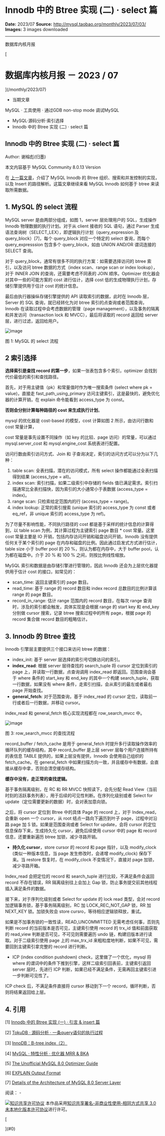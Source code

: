 # Innodb 中的 Btree 实现 (二) · select 篇

**Date:** 2023/07
**Source:** http://mysql.taobao.org/monthly/2023/07/03/
**Images:** 3 images downloaded

---

数据库内核月报

 [
 # 数据库内核月报 － 2023 / 07
 ](/monthly/2023/07)

 * 当期文章

 MySQL · 工具使用 · 通过GDB non-stop mode 调试MySQL
* MySQL·源码分析·索引选择
* Innodb 中的 Btree 实现 (二) · select 篇

 ## Innodb 中的 Btree 实现 (二) · select 篇 
 Author: 谢榕彪(归墨) 

 本文内容基于 MySQL Community 8.0.13 Version

在 [上一篇文章](https://zhuanlan.zhihu.com/p/594678689)，介绍了 MySQL Innodb 的 Btree 组织、搜索和并发控制的实现，以及 Insert 的路径解析。这篇文章继续来看 MySQL Innodb 如何基于 btree 来读取所需数据。

## 1. MySQL 的 select 流程
MySQL server 是由两部分组成，如图 1，server 层处理用户的 SQL，生成操作 Innodb 物理数据的执行计划。对于从 client 接收的 SQL 语句，通过 Parser 生成语法查询树（SELECT_LEX），即逻辑执行计划（query_expression 及 query_block）[7]，每个 query_block 对应一个特定的 select 查询，而每个 query_expresssion 包含多个 query_block，如由 UNION AND/OR 谓词连接的 SELECT 查询。

对于 query_block，通常有很多不同的执行方案：如需要选择访问的 btree 索引，以及访问 btree 数据的方式（index scan、range scan or index lookup），对于 INNER JOIN 的查询，还需要考虑不同表的 JOIN 顺序。Optimizer 优化器会对其中一些的可能方案的 cost 进行估计，选择 cost 低的生成物理执行计划，存储引擎提供用于估计 cost 的统计信息。

最后由执行器操纵存储引擎提供的 API 读取索引的数据，此时在 Innodb 层，Server 的 SQL 查询，就已经转化为对 btree 索引的点查询或者范围查询，Innodb 在读取过程中会考虑数据的管理（page management），以及事务的隔离和并发访问（transaction lock 和 MVCC），最后将读取的 record 返回给 server 层，进行过滤，返回给用户。

![image](.img/617164788d16_query-archi.png)

图 1: MySQL 的 select 流程 

## 2 索引选择
**选择索引是查找 record 的第一步**，如果一张表包含多个索引，optimizer 会找到代价最低的索引和查找路径。

首先，对于用主键值（pk）和常量值时作为唯一搜索条件 (select where pk = value)，直接走 fast_path_using_primary 访问主键索引，这是最快的，避免优化器的计算开销，在 explain 命令能看到 access_type 为 const。

**否则会分别计算每种路径的 cost 来生成执行计划**。

mysql 的优化器是 cost-based 的模型，cost 计算如图 2 所示，由访问行数和 cost 常量计算，

cost 常量是事先设置不同操作（如 key 的比较、page 访问）的常量，可以通过 mysql.server_cost 和 mysql.engine_cost 系统表进行配置。

访问行数由索引访问方式、Join 和 子查询决定，索引的访问方式可以分为以下几种：

1. table scan: 全表扫描，潜在的访问模式，所有 select 操作都能通过全表扫描得到结果 (access_type = all)。
2. index scan: 索引扫描，如果二级索引中存储的 fields 值已满足需求。索引扫描通常比全表扫描快，因为索引的大小通常小于表数据 (access_type = index)。
3. range scan: 只检索给定范围内的行 (access_type = range)。
4. index lookup: 正常的索引搜索 (unique 索引的 access_type 为 const 或者 eq_ref，非 unique 索引的 access_type 为 ref)。

为了尽量不影响性能，不同执行路径的 cost 都是基于采样的统计信息的计算得到，以 table scan 为例，其计算过程为主键索引 page 数目 * cost 常量。这里 cost 常量主要是 IO 开销，包括内存访问开销和磁盘访问开销，Innodb 没有提供任何关于某个索引的 page 在内存和磁盘的比例。因此通过启发式方式进行估计，table size 小于 buffer pool 的 20 %，则认为都在内存中，大于 buffer pool，认为都在磁盘中。介于 20 % 和 100 % 之间，则按比例线性缩放。

MySQL 索引和数据是由存储引擎进行管理的，因此 Innodb 还会为上层优化器提供用于估计 cost 的接口，如常见的：

* scan_time: 返回主键索引的 page 数目。
* read_time: 基于 range 的 record 数目和 index record 总数目的比例计算该 range 的 page 数目。
* record_in_range: 估计 range 范围内的 record 数目，在每次 range 查询时，涉及的索引都会触发，具体实现是会根据 range 的 start key 和 end_key 分别做 cursor 搜索，记录 btree 搜索过程中的所有 page，根据 page 的 record 集合做 record 数目的粗略估计。

## 3. Innodb 的 Btree 查找

Innodb 引擎层主要提供三个接口来访问 btree 的数据：

* index_init: 基于 server 层选择的索引号切换访问的索引。
* **index_read**: 根据 server 层待查找的 search_tuple 将 cursor 定位到索引的 page 上，并读取一行数据，点查询调用 index_read 即返回。范围查询会基于 where 条件的 start_key 和 end_key 的其中一个构建 search_tuple，获取一行数据，如果没有 where 条件，走索引扫描，会从索引的最左或者最右 page 开始查找。
* **general_fetch**: 对于范围查询，基于 index_read 的 cursor 定位，读取前一行或者后一行数据，并移动 cursor。

index_read 和 general_fetch 核心实现流程都在 row_search_mvcc 中。

![image](.img/42814924d86d_search_mvcc.png)

图 3: row_search_mvcc 的查找流程 

record_buffer / fetch_cache 是用于 general_fetch 时提升多行读取操作效率的循环队列的缓存结构，其中 record_buffer 是上层 server 层每个用户连接所持有的表信息 TABLE 提供的，如果上层没有提供，Innodb 会使用自己组织的 fetch_cache。在 general_fetch 中如果扫描方向一致，并且缓存中有数据，会直接从缓存中拿，否则会清空缓存结构。

**缓存中没有，走正常的查找逻辑。**

基于事务隔离级别，在 RC 和 RR MVCC 快照读下，会先分配 Read View（当前时刻的活跃事务列表），用于后续的可见性判断。在序列化级别或者 Select for update（定位需要更新的数据）时，会对表加意向锁。

之后，将 cursor 定位到 Btree 中的具体 Page 的 record 上，对于 Index_read，会重新 open 一个 cursor，从 root 结点一路向下遍历到叶子 page，过程中对沿路 page 加 S 锁。如果是范围查询或者 Select for update，会将 cursor 的定位信息保存下来，生成持久化 cursor，避免后续使用 cursor 中的 page 和 record 信息，还要重新遍历 btree 加锁，减少寻路开销。

* **持久化 cursor**，store cursor 的 record 和 page 指针，以及 modify_clock (类似一种版本信息，当 page 发生修改时，会递增 modify_clock) 保存下来。当 restore 恢复时，在 modify_clock 不变情况下，直接对 page 加锁，减少寻路开箱。

Index_read 会把定位的 record 和 search_tuple 进行比较，不满足条件会返回 record 不存在错误，RR 隔离级别往上会加上 Gap 锁，防止事务提交前其他线程插入满足条件的数据。

接下来，对于序列化级别或者 Select for update 的 lock read 类型，会对 record 加逻辑事务锁，基于事务隔离级别，RC 加 LOCK_REC_NOT_GAP 锁，RR 加 NEXT_KEY 锁。加锁失败会 store cursro，等待相应逻辑锁释放，重试。

如果是不加事务锁的一致性读，READ_UNCOMMITTED 无需考虑任何事，否则先判断 record 的当前版本是否可见，主键索引使用 record 的 trx_id 值和前面获取的 read_view 判断是否可见，不可见则需要遍历 undo 链，构建旧版本进行读取。对于二级索引使用 page 上的 max_trx_id 来粗粒度地判断，如果不可见，需要回到主键索引拿完整的 record 进行判断。

* ICP (index condition pushdown) check，这里做了一个优化，mysql 将 where 的谓词中的条件下推到引擎，这样二级索引回表前，主键索引返回 server 层时，先进行 ICP 判断，如果已经不满足条件，无需再回主键索引进一步判断可见性了。

ICP check 后，不满足条件直接将 cursor 移动到下一个 record，循环判断，否则将结果返回给上层。

## 4. 引用

[1] [Innodb 中的 Btree 实现 (一) · 引言 & insert 篇](https://zhuanlan.zhihu.com/p/594678689)

[2] [TokuDB · 源码分析 · 一条query语句的执行过程](http://mysql.taobao.org/monthly/2017/01/10/)

[3] [InnoDB：B-tree index（2）](https://zhuanlan.zhihu.com/p/164728032)

[4] [MySQL · 特性分析 · 优化器 MRR & BKA](http://mysql.taobao.org/monthly/2016/01/04/)

[5] [The Unofficial MySQL 8.0 Optimizer Guide](http://www.unofficialmysqlguide.com/introduction.html)

[6] [EXPLAIN Output Format](https://dev.mysql.com/doc/refman/8.0/en/explain-output.html)

[7] [Details of the Architecture of MySQL 8.0 Server Layer](https://www.alibabacloud.com/blog/details-of-the-architecture-of-mysql-8-0-server-layer_598909)

 阅读： - 

[![知识共享许可协议](.img/8232d49bd3e9_88x31.png)](http://creativecommons.org/licenses/by-nc-sa/3.0/)
本作品采用[知识共享署名-非商业性使用-相同方式共享 3.0 未本地化版本许可协议](http://creativecommons.org/licenses/by-nc-sa/3.0/)进行许可。

 [

 ](#0)